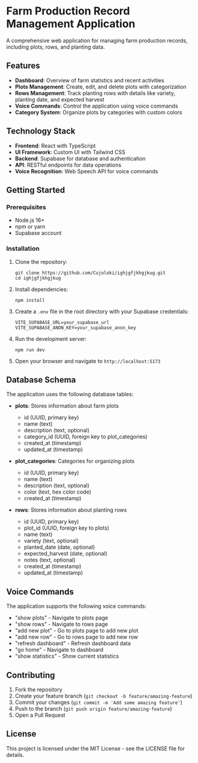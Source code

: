 # Farm Production Record Management Application

A comprehensive web application for managing farm production records, including plots, rows, and planting data.

## Features

- **Dashboard**: Overview of farm statistics and recent activities
- **Plots Management**: Create, edit, and delete plots with categorization
- **Rows Management**: Track planting rows with details like variety, planting date, and expected harvest
- **Voice Commands**: Control the application using voice commands
- **Category System**: Organize plots by categories with custom colors

## Technology Stack

- **Frontend**: React with TypeScript
- **UI Framework**: Custom UI with Tailwind CSS
- **Backend**: Supabase for database and authentication
- **API**: RESTful endpoints for data operations
- **Voice Recognition**: Web Speech API for voice commands

## Getting Started

### Prerequisites

- Node.js 16+
- npm or yarn
- Supabase account

### Installation

1. Clone the repository:
   ```
   git clone https://github.com/Cujoloki/ighjgfjkhgjkug.git
   cd ighjgfjkhgjkug
   ```

2. Install dependencies:
   ```
   npm install
   ```

3. Create a `.env` file in the root directory with your Supabase credentials:
   ```
   VITE_SUPABASE_URL=your_supabase_url
   VITE_SUPABASE_ANON_KEY=your_supabase_anon_key
   ```

4. Run the development server:
   ```
   npm run dev
   ```

5. Open your browser and navigate to `http://localhost:5173`

## Database Schema

The application uses the following database tables:

- **plots**: Stores information about farm plots
  - id (UUID, primary key)
  - name (text)
  - description (text, optional)
  - category_id (UUID, foreign key to plot_categories)
  - created_at (timestamp)
  - updated_at (timestamp)

- **plot_categories**: Categories for organizing plots
  - id (UUID, primary key)
  - name (text)
  - description (text, optional)
  - color (text, hex color code)
  - created_at (timestamp)

- **rows**: Stores information about planting rows
  - id (UUID, primary key)
  - plot_id (UUID, foreign key to plots)
  - name (text)
  - variety (text, optional)
  - planted_date (date, optional)
  - expected_harvest (date, optional)
  - notes (text, optional)
  - created_at (timestamp)
  - updated_at (timestamp)

## Voice Commands

The application supports the following voice commands:

- "show plots" - Navigate to plots page
- "show rows" - Navigate to rows page
- "add new plot" - Go to plots page to add new plot
- "add new row" - Go to rows page to add new row
- "refresh dashboard" - Refresh dashboard data
- "go home" - Navigate to dashboard
- "show statistics" - Show current statistics

## Contributing

1. Fork the repository
2. Create your feature branch (`git checkout -b feature/amazing-feature`)
3. Commit your changes (`git commit -m 'Add some amazing feature'`)
4. Push to the branch (`git push origin feature/amazing-feature`)
5. Open a Pull Request

## License

This project is licensed under the MIT License - see the LICENSE file for details.